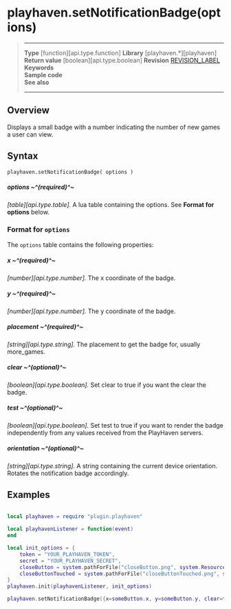 # playhaven.setNotificationBadge(options)

> --------------------- ------------------------------------------------------------------------------------------
> __Type__              [function][api.type.function]
> __Library__           [playhaven.*][playhaven]
> __Return value__      [boolean][api.type.boolean]
> __Revision__          [REVISION_LABEL](REVISION_URL)
> __Keywords__          
> __Sample code__       
> __See also__          
> --------------------- ------------------------------------------------------------------------------------------


## Overview

Displays a small badge with a number indicating the number of new games a user can view.

## Syntax

	playhaven.setNotificationBadge( options )

##### options ~^(required)^~
_[table][api.type.table]._ A lua table containing the options. See **Format for options** below.


### Format for `options`

The `options` table contains the following properties:

##### x ~^(required)^~
_[number][api.type.number]._ The x coordinate of the badge.

##### y ~^(required)^~
_[number][api.type.number]._ The y coordinate of the badge.

##### placement ~^(required)^~
_[string][api.type.string]._ The placement to get the badge for, usually more_games.

##### clear ~^(optional)^~
_[boolean][api.type.boolean]._ Set clear to true if you want the clear the badge.

##### test ~^(optional)^~
_[boolean][api.type.boolean]._ Set test to true if you want to render the badge independently from any values received from the PlayHaven servers.

##### orientation ~^(optional)^~
_[string][api.type.string]._ A string containing the current device orientation. Rotates the notification badge accordingly.

## Examples

``````lua

local playhaven = require "plugin.playhaven"

local playhavenListener = function(event)
end

local init_options = {
	token = "YOUR_PLAYHAVEN_TOKEN",
	secret = "YOUR_PLAYHAVEN_SECRET",
	closeButton = system.pathForFile("closeButton.png", system.ResourceDirectory),
	closeButtonTouched = system.pathForFile("closeButtonTouched.png", system.ResourceDirectory)
}
playhaven.init(playhavenListener, init_options)

playhaven.setNotificationBadge({x=someButton.x, y=someButton.y, clear=false, test=false, placement="more_games", orientation=system.orientation})

``````
